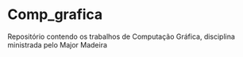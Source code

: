 # Comp_grafica
Repositório contendo os trabalhos de Computação Gráfica, disciplina ministrada pelo Major Madeira
